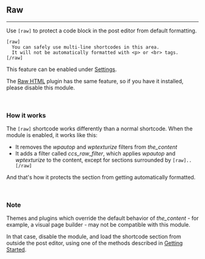 
## Raw
---

Use `[raw]` to protect a code block in the post editor from default formatting.

~~~
[raw]
  You can safely use multi-line shortcodes in this area.
  It will not be automatically formatted with <p> or <br> tags.
[/raw]
~~~

This feature can be enabled under [Settings](options-general.php?page=ccs_reference&tab=settings).

The [Raw HTML](http://wordpress.org/plugins/raw-html) plugin has the same feature, so if you have it installed, please disable this module.

&nbsp;

### How it works

The `[raw]` shortcode works differently than a normal shortcode. When the module is enabled, it works like this:

- It removes the *wpautop* and *wptexturize* filters from *the_content*
- It adds a filter called *ccs_raw_filter*, which applies *wpautop* and *wptexturize* to the content, except for sections surrounded by `[raw]..[/raw]`

And that's how it protects the section from getting automatically formatted.

&nbsp;

### Note

Themes and plugins which override the default behavior of *the_content* - for example, a visual page builder - may not be compatible with this module.

In that case, disable the module, and load the shortcode section from outside the post editor, using one of the methods described in [Getting Started](options-general.php?page=ccs_reference&tab=start#loading).